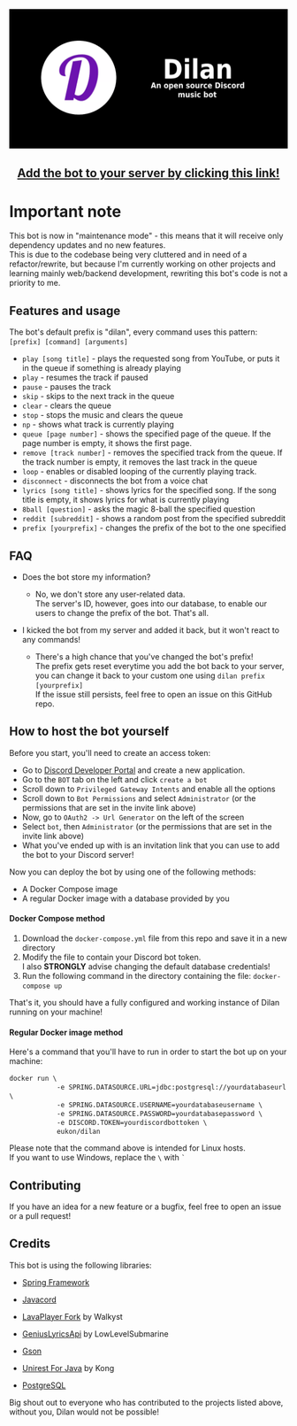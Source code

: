 <img src="dilan-banner.png" style="margin-left: auto; margin-right: auto" alt="banner">


<h2 align="center">
<a href="https://discord.com/api/oauth2/authorize?client_id=913511878523752519&permissions=274914725120&scope=bot">Add the bot to your server by clicking this link!</a>
</h2>

# Important note
This bot is now in "maintenance mode" - this means that it will receive only dependency updates and no new features.  
This is due to the codebase being very cluttered and in need of a refactor/rewrite, but because I'm currently working on other projects and learning mainly web/backend development, rewriting this bot's code is not a priority to me.

## Features and usage
The bot's default prefix is "dilan", every command uses this pattern:  
`[prefix] [command] [arguments]`

- `play [song title]` - plays the requested song from YouTube, or puts it in the queue if something is already playing
- `play` - resumes the track if paused
- `pause` - pauses the track
- `skip` - skips to the next track in the queue
- `clear` - clears the queue
- `stop` - stops the music and clears the queue
- `np` - shows what track is currently playing
- `queue [page number]` - shows the specified page of the queue. If the page number is empty, it shows the first page.
- `remove [track number]` - removes the specified track from the queue. If the track number is empty, it removes the last track in the queue
- `loop` - enables or disabled looping of the currently playing track.
- `disconnect` - disconnects the bot from a voice chat
- `lyrics [song title]` - shows lyrics for the specified song. If the song title is empty, it shows lyrics for what is currently playing
- `8ball [question]` - asks the magic 8-ball the specified question
- `reddit [subreddit]` - shows a random post from the specified subreddit
- `prefix [yourprefix]` - changes the prefix of the bot to the one specified

## FAQ
- Does the bot store my information?
    - No, we don't store any user-related data.  
    The server's ID, however, goes into our database, to enable our users to change the prefix of the bot. That's all.


- I kicked the bot from my server and added it back, but it won't react to any commands!
    - There's a high chance that you've changed the bot's prefix!  
    The prefix gets reset everytime you add the bot back to your server, you can change it back to your custom one using 
    `dilan prefix [yourprefix]`  
    If the issue still persists, feel free to open an issue on this GitHub repo.


## How to host the bot yourself
Before you start, you'll need to create an access token:

- Go to [Discord Developer Portal](https://discord.com/developers/applications) and create a new application.
- Go to the `BOT` tab on the left and click `create a bot`
- Scroll down to `Privileged Gateway Intents` and enable all the options
- Scroll down to `Bot Permissions` and select `Administrator` (or the permissions that are set in the invite link above)
- Now, go to `OAuth2 -> Url Generator` on the left of the screen
- Select `bot`, then `Administrator` (or the permissions that are set in the invite link above)
- What you've ended up with is an invitation link that you can use to add the bot to your Discord server!

Now you can deploy the bot by using one of the following methods:

- A Docker Compose image
- A regular Docker image with a database provided by you

#### Docker Compose method
1. Download the `docker-compose.yml` file from this repo and save it in a new directory
2. Modify the file to contain your Discord bot token.  
I also **STRONGLY** advise changing the default database credentials!
3. Run the following command in the directory containing the file: `docker-compose up`

That's it, you should have a fully configured and working instance of Dilan running on your machine!

#### Regular Docker image method
Here's a command that you'll have to run in order to start the bot up on your machine:

```
docker run \
            -e SPRING.DATASOURCE.URL=jdbc:postgresql://yourdatabaseurl \
            -e SPRING.DATASOURCE.USERNAME=yourdatabaseusername \
            -e SPRING.DATASOURCE.PASSWORD=yourdatabasepassword \
            -e DISCORD.TOKEN=yourdiscordbottoken \
            eukon/dilan
```
Please note that the command above is intended for Linux hosts.  
If you want to use Windows, replace the `` \ `` with `` ` ``

## Contributing
If you have an idea for a new feature or a bugfix, feel free to open an issue or a pull request!

## Credits
This bot is using the following libraries:

- [Spring Framework](https://spring.io)

- [Javacord](https://javacord.org/)

- [LavaPlayer Fork](https://github.com/Walkyst/lavaplayer-fork) by Walkyst

- [GeniusLyricsApi](https://github.com/LowLevelSubmarine/GeniusLyricsAPI) by LowLevelSubmarine

- [Gson](https://github.com/google/gson)

- [Unirest For Java](http://kong.github.io/unirest-java/) by Kong

- [PostgreSQL](https://www.postgresql.org/)

Big shout out to everyone who has contributed to the projects listed above, without you, Dilan would not be possible!